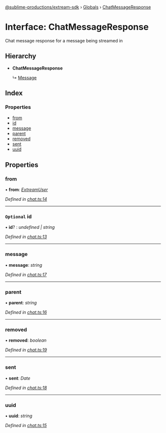 [@sublime-productions/extream-sdk](../README.md) › [Globals](../globals.md) › [ChatMessageResponse](chatmessageresponse.md)

# Interface: ChatMessageResponse

Chat message response for a message being streamed in

## Hierarchy

* **ChatMessageResponse**

  ↳ [Message](message.md)

## Index

### Properties

* [from](chatmessageresponse.md#from)
* [id](chatmessageresponse.md#optional-id)
* [message](chatmessageresponse.md#message)
* [parent](chatmessageresponse.md#parent)
* [removed](chatmessageresponse.md#removed)
* [sent](chatmessageresponse.md#sent)
* [uuid](chatmessageresponse.md#uuid)

## Properties

###  from

• **from**: *[ExtreamUser](extreamuser.md)*

*Defined in [chat.ts:14](https://github.com/Extream-SaaS/ex-sdk/blob/b2de5a9/src/chat.ts#L14)*

___

### `Optional` id

• **id**? : *undefined | string*

*Defined in [chat.ts:13](https://github.com/Extream-SaaS/ex-sdk/blob/b2de5a9/src/chat.ts#L13)*

___

###  message

• **message**: *string*

*Defined in [chat.ts:17](https://github.com/Extream-SaaS/ex-sdk/blob/b2de5a9/src/chat.ts#L17)*

___

###  parent

• **parent**: *string*

*Defined in [chat.ts:16](https://github.com/Extream-SaaS/ex-sdk/blob/b2de5a9/src/chat.ts#L16)*

___

###  removed

• **removed**: *boolean*

*Defined in [chat.ts:19](https://github.com/Extream-SaaS/ex-sdk/blob/b2de5a9/src/chat.ts#L19)*

___

###  sent

• **sent**: *Date*

*Defined in [chat.ts:18](https://github.com/Extream-SaaS/ex-sdk/blob/b2de5a9/src/chat.ts#L18)*

___

###  uuid

• **uuid**: *string*

*Defined in [chat.ts:15](https://github.com/Extream-SaaS/ex-sdk/blob/b2de5a9/src/chat.ts#L15)*

